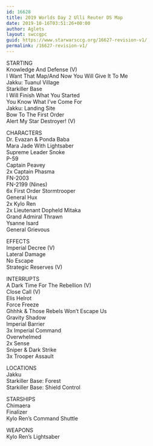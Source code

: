 ```yaml
---
id: 16628
title: 2019 Worlds Day 2 Ulli Reuter DS Map
date: 2019-10-16T03:51:26+00:00
author: Aglets
layout: swccgpc
guid: https://www.starwarsccg.org/16627-revision-v1/
permalink: /16627-revision-v1/
---
```

STARTING  
Knowledge And Defense (V)  
I Want That Map/And Now You Will Give It To Me  
Jakku: Tuanul Village  
Starkiller Base  
I Will Finish What You Started  
You Know What I’ve Come For  
Jakku: Landing Site  
Bow To The First Order  
Alert My Star Destroyer! (V)

CHARACTERS  
Dr. Evazan & Ponda Baba  
Mara Jade With Lightsaber  
Supreme Leader Snoke  
P-59  
Captain Peavey  
2x Captain Phasma  
FN-2003  
FN-2199 (Nines)  
6x First Order Stormtrooper  
General Hux  
2x Kylo Ren  
2x Lieutenant Dopheld Mitaka  
Grand Admiral Thrawn  
Ysanne Isard  
General Grievous

EFFECTS  
Imperial Decree (V)  
Lateral Damage  
No Escape  
Strategic Reserves (V)

INTERRUPTS  
A Dark Time For The Rebellion (V)  
Close Call (V)  
Elis Helrot  
Force Freeze  
Ghhhk & Those Rebels Won’t Escape Us  
Gravity Shadow  
Imperial Barrier  
3x Imperial Command  
Overwhelmed  
2x Sense  
Sniper & Dark Strike  
3x Trooper Assault

LOCATIONS  
Jakku  
Starkiller Base: Forest  
Starkiller Base: Shield Control

STARSHIPS  
Chimaera  
Finalizer  
Kylo Ren’s Command Shuttle

WEAPONS  
Kylo Ren’s Lightsaber